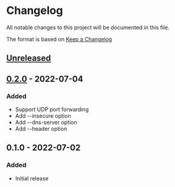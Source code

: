 # Changelog
All notable changes to this project will be documented in this file.

The format is based on [Keep a Changelog](http://keepachangelog.com/en/1.0.0/)

## [Unreleased]

## [0.2.0] - 2022-07-04
### Added
* Support UDP port forwarding
* Add --insecure option
* Add --dns-server option
* Add --header option

## 0.1.0 - 2022-07-02
### Added
* Initial release

[Unreleased]: https://github.com/nwtgck/go-webrtc-piping-tunnel/compare/v0.2.0...HEAD
[0.2.0]: https://github.com/nwtgck/go-webrtc-piping-tunnel/compare/v0.1.0...v0.2.0
